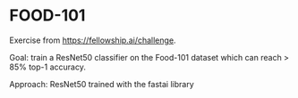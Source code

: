 # FOOD-101

Exercise from https://fellowship.ai/challenge.

Goal: train a ResNet50 classifier on the Food-101 dataset which can reach > 85% top-1 accuracy.

Approach: ResNet50 trained with the fastai library
